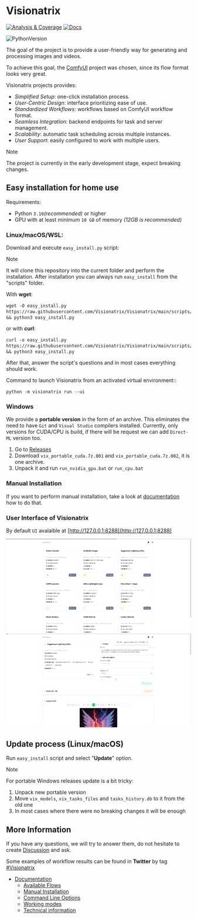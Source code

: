 # Visionatrix

[![Analysis & Coverage](https://github.com/Visionatrix/Visionatrix/actions/workflows/analysis-coverage.yml/badge.svg)](https://github.com/Visionatrix/Visionatrix/actions/workflows/analysis-coverage.yml)
[![Docs](https://github.com/Visionatrix/Visionatrix/actions/workflows/docs.yml/badge.svg)](https://visionatrix.github.io/Visionatrix/)

![PythonVersion](https://img.shields.io/badge/python-3.10%20%7C%203.11%20%7C%203.12-blue)


The goal of the project is to provide a user-friendly way for generating and processing images and videos.

To achieve this goal, the [ComfyUI](https://github.com/comfyanonymous/ComfyUI) project was chosen, since its flow format looks very great.

Visionatrix projects provides:

  * *Simplified Setup*:  one-click installation process.
  * *User-Centric Design*:  interface prioritizing ease of use.
  * *Standardized Workflows*:  workflows based on ComfyUI workflow format.
  * *Seamless Integration*:  backend endpoints for task and server management.
  * *Scalability*:  automatic task scheduling across multiple instances.
  * *User Support*:  easily configured to work with multiple users.

> [!NOTE]
> The project is currently in the early development stage, expect breaking changes.

## Easy installation for home use

Requirements:

- Python `3.10`*(recommended)* or higher
- GPU with at least minimum `10 GB` of memory *(12GB is recommended)*

### Linux/macOS/WSL:

Download and execute `easy_install.py` script:

> [!NOTE]
> It will clone this repository into the current folder and perform the installation.
> After installation you can always run `easy_install` from the "scripts" folder.

With **wget**:
```console
wget -O easy_install.py https://raw.githubusercontent.com/Visionatrix/Visionatrix/main/scripts/easy_install.py && python3 easy_install.py
```

or with **curl**:
```console
curl -o easy_install.py https://raw.githubusercontent.com/Visionatrix/Visionatrix/main/scripts/easy_install.py && python3 easy_install.py
```

After that, answer the script's questions and in most cases everything should work.

Command to launch Visionatrix from an activated virtual environment::

```console
python -m visionatrix run --ui
```

### Windows

We provide a **portable version** in the form of an archive.
This eliminates the need to have `Git` and `Visual Studio` compilers installed.
Currently, only versions for CUDA/CPU is build, if there will be request we can add `Direct-ML` version too.

1. Go to [Releases](https://github.com/Visionatrix/Visionatrix/releases)
2. Download `vix_portable_cuda.7z.001` and `vix_portable_cuda.7z.002`, it is one archive.
3. Unpack it and run `run_nvidia_gpu.bat` or `run_cpu.bat`

### Manual Installation

If you want to perform manual installation, take a look at [documentation](https://visionatrix.github.io/Visionatrix/Installation.html) how to do that.

### User Interface of **Visionatrix**

By default `UI` avalaible at [http://127.0.0.1:8288](http://127.0.0.1:8288)

![UI](/screenshots/screenshot_1.png)
![UI](/screenshots/screenshot_2.png)

## Update process (Linux/macOS)

Run `easy_install` script and select "**Update**" option.

> [!NOTE]
> For portable Windows releases update is a bit tricky:
> 1. Unpack new portable version
> 2. Move `vix_models`, `vix_tasks_files` and `tasks_history.db` to it from the old one
> 3. In most cases where there were no breaking changes it will be enough

## More Information

If you have any questions, we will try to answer them, do not hesitate to create [Discussion](https://github.com/Visionatrix/Visionatrix/discussions/new/choose) and ask.

Some examples of workflow results can be found in **Twitter** by tag [#Visionatrix](https://twitter.com/search?q=%23Visionatrix&src=typed_query)

- [Documentation](https://visionatrix.github.io/Visionatrix/)
  - [Available Flows](https://visionatrix.github.io/Visionatrix/Flows/index.html)
  - [Manual Installation](https://visionatrix.github.io/Visionatrix/Installation.html)
  - [Command Line Options](https://visionatrix.github.io/Visionatrix/CommandLineOptions.html)
  - [Working modes](https://visionatrix.github.io/Visionatrix/WorkingModes.html)
  - [Technical information](https://visionatrix.github.io/Visionatrix/TechnicalInformation.html)
